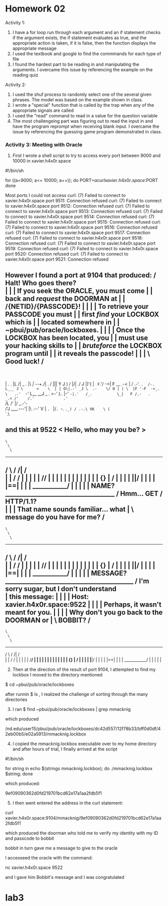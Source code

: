 Homework 02
===========

Activity 1:
1. I have a for loop run through each argument and an if statement 
checks if the argument exists, the if statement evaluates as true, and 
the appropriate action is taken, if it is false, then the function 
displays the appropriate message
2. I used the textbook and google to find the commmands for each type of 
file
3. I found the hardest part to be reading in and manipulating the 
arguments. I overcame this issue by referencing the example on the 
reading quiz

Activity 2:
1. I used the shuf process to randomly select one of the several given 
phrases. The model was based on the example shown in class.
2. I wrote a "special" function that is called by the trap when any of 
the appropriate signals are called
3. I used the "read" command to read in a value for the question 
variable
4. The most challengeing part was figuring out to read the input in and 
have the program reprompt when receiving blank input. I overcame the 
issue by referencing the guessing game program demonstrated in class.

### Activity 3: Meeting with Oracle
1. First I wrote a shell script to try to access every port 
between 9000 and 10000 in xavier.h4x0r.space

#!/bin/sh

for ((a=9000; a<= 10000; a++)); do
   PORT=$a
   curl xavier.h4x0r.space:$PORT
done

Most ports I could not access
curl: (7) Failed to connect to xavier.h4x0r.space port 9511: 
Connection refused
curl: (7) Failed to connect to xavier.h4x0r.space port 9512: 
Connection refused
curl: (7) Failed to connect to xavier.h4x0r.space port 9513: 
Connection refused
curl: (7) Failed to connect to xavier.h4x0r.space port 9514: 
Connection refused
curl: (7) Failed to connect to xavier.h4x0r.space port 9515: 
Connection refused
curl: (7) Failed to connect to xavier.h4x0r.space port 9516: 
Connection refused
curl: (7) Failed to connect to xavier.h4x0r.space port 9517: 
Connection refused
curl: (7) Failed to connect to xavier.h4x0r.space port 9518: 
Connection refused
curl: (7) Failed to connect to xavier.h4x0r.space port 9519: 
Connection refused
curl: (7) Failed to connect to xavier.h4x0r.space port 9520: 
Connection refused
curl: (7) Failed to connect to xavier.h4x0r.space port 9521: 
Connection refused

However I found a port at 9104 that produced: 
/ Halt! Who goes there?                  \
|                                        |
| If you seek the ORACLE, you must come  |
| back and _request_ the DOORMAN at      |
| /{NETID}/{PASSCODE}!                   |
|                                        |
| To retrieve your PASSCODE you must     |
| first _find_ your LOCKBOX which is     |
| located somewhere in                   |
| ~pbui/pub/oracle/lockboxes.            |
|                                        |
| Once the LOCKBOX has been located, you |
| must use your hacking skills to        |
| _bruteforce_ the LOCKBOX program until |
| it reveals the passcode!               |
|                                        |
\ Good luck!                             /
 ----------------------------------------
   \
    \
               |    .
           .   |L  /|
       _ . |\ _| \--+._/| .
      / ||\| Y J  )   / |/| ./
     J  |)'( |        ` F`.'/
   -<|  F         __     .-<
     | /       .-'. `.  /-. L___
     J \      <    \  | | O\|.-'
   _J \  .-    \/ O | | \  |F
  '-F  -<_.     \   .-'  `-' L__
 __J  _   _.     >-'  )._.   |-'
 `-|.'   /_.           \_|   F
   /.-   .                _.<
  /'    /.'             .'  `\
   /L  /'   |/      _.-'-\
  /'J       ___.---'\|
    |\  .--' V  | `. `
    |/`. `-.     `._)
       / .-.\
 VK    \ (  `\
        `.\


and this at 9522
< Hello, who may you be? >
 ------------------------
    \
     \
      \
  ___       _____     ___
 /   \     /    /|   /   \
|     |   /    / |  |     |
|     |  /____/  |  |     |
|     |  |    |  |  |     |
|     |  | {} | /   |     |
|     |  |____|/    |     |
|     |    |==|     |     |
|      \___________/      |
|                         |
|                         |
NAME?  ___________________________________
/ Hmm... GET / HTTP/1.1?            \
|                                   |
| That name sounds familiar... what |
\ message do you have for me?       /
 -----------------------------------
    \
     \
      \
  ___       _____     ___
 /   \     /    /|   /   \
|     |   /    / |  |     |
|     |  /____/  |  |     |
|     |  |    |  |  |     |
|     |  | {} | /   |     |
|     |  |____|/    |     |
|     |    |==|     |     |
|      \___________/      |
|                         |
|                         |
MESSAGE?  _________________________________________
/ I'm sorry sugar, but I don't understand \
| this message:                           |
|                                         |
| Host: xavier.h4x0r.space:9522           |
|                                         |
| Perhaps, it wasn't meant for you.       |
|                                         |
| Why don't you go back to the DOORMAN or |
\ BOBBIT?                                 /
 -----------------------------------------
    \
     \
      \
  ___       _____     ___
 /   \     /    /|   /   \
|     |   /    / |  |     |
|     |  /____/  |  |     |
|     |  |    |  |  |     |
|     |  | {} | /   |     |
|     |  |____|/    |     |
|     |    |==|     |     |
|      \___________/      |
|                         |
|                         |



2. Then at the direction of the result of port 9104, I attempted to find my lockbox
I moved to the directory mentioned

$ cd ~pbui/pub/oracle/lockboxes

after runnin $ ls   , I realized the challenge of sorting through the many 
directories

3. I ran 
  $ find ~pbui/pub/oracle/lockboxes | grep mmacknig

which produced 

/nd.edu/user15/pbui/pub/oracle/lockboxes/dc42d557/12f78b33/bff0d0df/42eb00b5/e02a5913/mmacknig.lockbox

4. I copied the mmacknig.lockbox executable over to my home directory and after 
hours of trial, I finally arrived at the script

#!/bin/sh

for string in echo $(strings mmacknig.lockbox);
do
./mmacknig.lockbox $string;
done

which produced:

9ef09090362d0fd219701bcd62e17a1aa2fdb5f1

5. I then went entered the address in the curl statement:

curl xavier.h4x0r.space:9104/mmacknig/9ef09090362d0fd219701bcd62e17a1aa2fdb5f1

which produced the doorman who told me to verify my identity with my ID and 
passcode to bobbit

bobbit in turn gave me a message to give to the oracle

I accesseed the oracle with the command:

nc xavier.h4x0r.space 9522

and I gave him Bobbit's message and I was congratulated
# lab3
